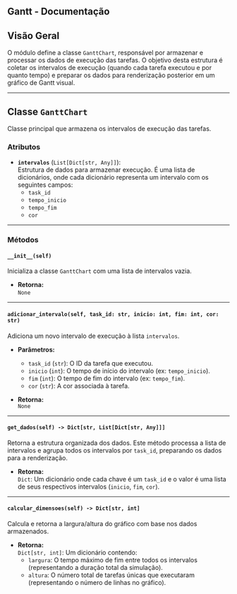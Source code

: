 ## Gantt - Documentação

## Visão Geral
O módulo define a classe `GanttChart`, responsável por armazenar e processar os dados de execução das tarefas. O objetivo desta estrutura é coletar os intervalos de execução (quando cada tarefa executou e por quanto tempo) e preparar os dados para renderização posterior em um gráfico de Gantt visual.

---

## Classe `GanttChart`
Classe principal que armazena os intervalos de execução das tarefas.

### Atributos
- **`intervalos`** (`List[Dict[str, Any]]`):  
    Estrutura de dados para armazenar execução. É uma lista de dicionários, onde cada dicionário representa um intervalo com os seguintes campos:  
    - `task_id`  
    - `tempo_inicio`  
    - `tempo_fim`  
    - `cor`  

---

### Métodos

#### `__init__(self)`
Inicializa a classe `GanttChart` com uma lista de intervalos vazia.

- **Retorna:**  
    `None`

---

#### `adicionar_intervalo(self, task_id: str, inicio: int, fim: int, cor: str)`
Adiciona um novo intervalo de execução à lista `intervalos`.

- **Parâmetros:**  
    - `task_id` (`str`): O ID da tarefa que executou.  
    - `inicio` (`int`): O tempo de início do intervalo (ex: `tempo_inicio`).  
    - `fim` (`int`): O tempo de fim do intervalo (ex: `tempo_fim`).  
    - `cor` (`str`): A cor associada à tarefa.  

- **Retorna:**  
    `None`

---

#### `get_dados(self) -> Dict[str, List[Dict[str, Any]]]`
Retorna a estrutura organizada dos dados. Este método processa a lista de intervalos e agrupa todos os intervalos por `task_id`, preparando os dados para a renderização.

- **Retorna:**  
    `Dict`: Um dicionário onde cada chave é um `task_id` e o valor é uma lista de seus respectivos intervalos (`inicio`, `fim`, `cor`).

---

#### `calcular_dimensoes(self) -> Dict[str, int]`
Calcula e retorna a largura/altura do gráfico com base nos dados armazenados.

- **Retorna:**  
    `Dict[str, int]`: Um dicionário contendo:  
    - `largura`: O tempo máximo de fim entre todos os intervalos (representando a duração total da simulação).  
    - `altura`: O número total de tarefas únicas que executaram (representando o número de linhas no gráfico).  
